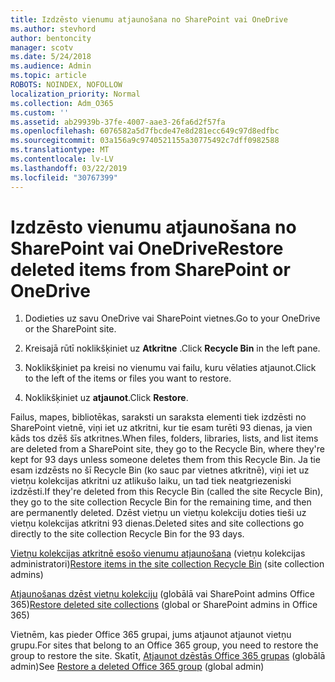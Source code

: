 ```yaml
---
title: Izdzēsto vienumu atjaunošana no SharePoint vai OneDrive
ms.author: stevhord
author: bentoncity
manager: scotv
ms.date: 5/24/2018
ms.audience: Admin
ms.topic: article
ROBOTS: NOINDEX, NOFOLLOW
localization_priority: Normal
ms.collection: Adm_O365
ms.custom: ''
ms.assetid: ab29939b-37fe-4007-aae3-26fa6d2f57fa
ms.openlocfilehash: 6076582a5d7fbcde47e8d281ecc649c97d8edfbc
ms.sourcegitcommit: 03a156a9c9740521155a30775492c7dff0982588
ms.translationtype: MT
ms.contentlocale: lv-LV
ms.lasthandoff: 03/22/2019
ms.locfileid: "30767399"
---
```

# <a name="restore-deleted-items-from-sharepoint-or-onedrive"></a><span data-ttu-id="a1c75-102">Izdzēsto vienumu atjaunošana no SharePoint vai OneDrive</span><span class="sxs-lookup"><span data-stu-id="a1c75-102">Restore deleted items from SharePoint or OneDrive</span></span>

1. <span data-ttu-id="a1c75-103">Dodieties uz savu OneDrive vai SharePoint vietnes.</span><span class="sxs-lookup"><span data-stu-id="a1c75-103">Go to your OneDrive or the SharePoint site.</span></span>
    
2. <span data-ttu-id="a1c75-104">Kreisajā rūtī noklikšķiniet uz **Atkritne** .</span><span class="sxs-lookup"><span data-stu-id="a1c75-104">Click **Recycle Bin** in the left pane.</span></span> 
    
3. <span data-ttu-id="a1c75-105">Noklikšķiniet pa kreisi no vienumu vai failu, kuru vēlaties atjaunot.</span><span class="sxs-lookup"><span data-stu-id="a1c75-105">Click to the left of the items or files you want to restore.</span></span>
    
4. <span data-ttu-id="a1c75-106">Noklikšķiniet uz **atjaunot**.</span><span class="sxs-lookup"><span data-stu-id="a1c75-106">Click **Restore**.</span></span> 
    
<span data-ttu-id="a1c75-107">Failus, mapes, bibliotēkas, saraksti un saraksta elementi tiek izdzēsti no SharePoint vietnē, viņi iet uz atkritni, kur tie esam turēti 93 dienas, ja vien kāds tos dzēš šīs atkritnes.</span><span class="sxs-lookup"><span data-stu-id="a1c75-107">When files, folders, libraries, lists, and list items are deleted from a SharePoint site, they go to the Recycle Bin, where they're kept for 93 days unless someone deletes them from this Recycle Bin.</span></span> <span data-ttu-id="a1c75-108">Ja tie esam izdzēsts no šī Recycle Bin (ko sauc par vietnes atkritnē), viņi iet uz vietņu kolekcijas atkritni uz atlikušo laiku, un tad tiek neatgriezeniski izdzēsti.</span><span class="sxs-lookup"><span data-stu-id="a1c75-108">If they're deleted from this Recycle Bin (called the site Recycle Bin), they go to the site collection Recycle Bin for the remaining time, and then are permanently deleted.</span></span> <span data-ttu-id="a1c75-109">Dzēst vietņu un vietņu kolekciju doties tieši uz vietņu kolekcijas atkritni 93 dienas.</span><span class="sxs-lookup"><span data-stu-id="a1c75-109">Deleted sites and site collections go directly to the site collection Recycle Bin for the 93 days.</span></span>
  
<span data-ttu-id="a1c75-110">[Vietņu kolekcijas atkritnē esošo vienumu atjaunošana](https://go.microsoft.com/fwlink/?linkid=867800) (vietņu kolekcijas administratori)</span><span class="sxs-lookup"><span data-stu-id="a1c75-110">[Restore items in the site collection Recycle Bin](https://go.microsoft.com/fwlink/?linkid=867800) (site collection admins)</span></span> 
  
<span data-ttu-id="a1c75-111">[Atjaunošanas dzēst vietņu kolekciju](https://go.microsoft.com/fwlink/?linkid=867660) (globālā vai SharePoint admins Office 365)</span><span class="sxs-lookup"><span data-stu-id="a1c75-111">[Restore deleted site collections](https://go.microsoft.com/fwlink/?linkid=867660) (global or SharePoint admins in Office 365)</span></span> 
  
<span data-ttu-id="a1c75-112">Vietnēm, kas pieder Office 365 grupai, jums atjaunot atjaunot vietņu grupu.</span><span class="sxs-lookup"><span data-stu-id="a1c75-112">For sites that belong to an Office 365 group, you need to restore the group to restore the site.</span></span> <span data-ttu-id="a1c75-113">Skatīt, [Atjaunot dzēstās Office 365 grupas](https://go.microsoft.com/fwlink/?linkid=867802) (globālā admin)</span><span class="sxs-lookup"><span data-stu-id="a1c75-113">See [Restore a deleted Office 365 group](https://go.microsoft.com/fwlink/?linkid=867802) (global admin)</span></span> 
  

